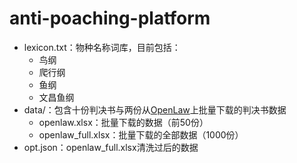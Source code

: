# anti-poaching-platform

* lexicon.txt：物种名称词库，目前包括：
    - 鸟纲
    - 爬行纲
    - 鱼纲
    - 文昌鱼纲
* data/：包含十份判决书与两份从[OpenLaw](http://openlaw.cn/)上批量下载的判决书数据
    - openlaw.xlsx：批量下载的数据（前50份）
    - openlaw_full.xlsx：批量下载的全部数据（1000份）
* opt.json：openlaw_full.xlsx清洗过后的数据
